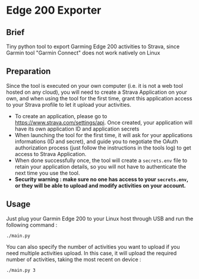 # Edge 200 Exporter

## Brief
Tiny python tool to export Garming Edge 200 activities to Strava, since Garmin tool "Garmin Connect" does not work natively on Linux

## Preparation

Since the tool is executed on your own computer (i.e. it is not a web tool hosted on any cloud), you will need to create a Strava Application on your own, and when using the tool for the first time, grant this application access to your Strava profile to let it upload your activities.
* To create an application, please go to https://www.strava.com/settings/api. Once created, your application will have its own application ID and application secrets
* When launching the tool for the first time, it will ask for your applications informations (ID and secret), and guide you to negotiate the OAuth authorization process (just follow the instructions in the tools log) to get access to Strava Application.
* When done successfully once, the tool will create a `secrets.env` file to retain your application details, so you will not have to authenticate the next time you use the tool.
* **Security warning : make sure no one has access to your `secrets.env`, or they will be able to upload and modify activities on your account.**

## Usage

Just plug your Garmin Edge 200 to your Linux host through USB and run the following command :

`./main.py`

You can also specify the number of activities you want to upload if you need multiple activities upload. In this case, it will upload the required number of activities, taking the most recent on device :

`./main.py 3`
